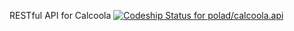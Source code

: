 RESTful API for Calcoola
[![Codeship Status for polad/calcoola.api](https://codeship.com/projects/355c1af0-b6d2-0132-f6db-16eebaf9774f/status?branch=master)](https://codeship.com/projects/71159)
